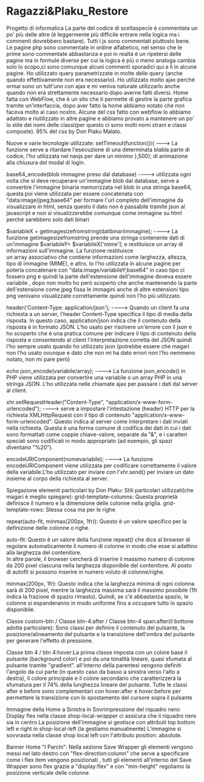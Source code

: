# Ragazzi&Plaku_Restore
 Progetto di informatica
 La parte del codice di sceltaspecie è commentata un po' più delle altre (è leggermente più difficile entrare nella logica ma i commenti dovrebbero bastare).
 Tutti i js sono commentati piuttosto bene.
 Le pagine php sono commentate in ordine alfabetico, nel senso che le prime sono commentate abbastanza e poi in realtà è un ripetersi delle pagine ma in formule diverse
 per cui la logica è più o meno analoga cambia solo lo scopo,ci sono comunque alcuni commenti sporadici qui e lì in alcune pagine.
 Ho utilizzato query parametrizzate in molte delle query (anche quando effettivamente non era necessario).
 Ho utilizzato molto ajax perché ormai sono un tutt'uno con ajax e mi veniva naturale utilizzarlo anche quando non era strettamente necessario dopo averne fatti diversi.
 Home fatta con WebFlow, che è un sito che ti permette di gestire la parte grafica tramite un'interfaccia, dopo aver fatto la home abbiamo notato che non faceva
 molto al caso nostro.
Alcune del css fatto con webflow lo abbiamo adattato e riutilizzato in altre pagine e abbiamo provato a mantenere un po' lo stile dei nomi delle classi(per questo ci sono molti nomi strani e classi composte).
 95% del css by Don Plaku Malato.

Nuove e varie tecnologie utilizzate:
setTimeout(function()){  ---> La funzione serve a ritardare l'esecuzione di una determinata
    blabla                    parte di codice, l'ho utilizzata nel navjs per dare un minimo
},500);                       di animazione alla chiusura del modal di login.

base64_encode(blob immagine preso dal database) ----> utilizzata ogni volta che si deve recuperare un'immagine blob dal database,
                                                      serve a convertire l'immagine binaria memorizzata nel blob in una stringa base64,
                                                      questa poi viene utilizzata per essere concatenata con "data:image/jpeg;base64" 
                                                      per formare l'url completo dell'immagine da visualizzare in html, senza questo
                                                      il dato non è passabile tramite json al javascript e non si visualizzerebbe comunque
                                                      come immagine su html perché sarebbero solo dati binari
                                                        
$variableX = getimagesizefromstring(datibinariimmagine); ----> La funzione getimagesizefromstring prende una stringa contenente dati di un'immagine 
$variabileY= $variabileX['mime'];                              e restituisce un array di informazioni sull'immagine. La funzione restituisce   
                                                                un array associativo che contiene informazioni come larghezza, altezza, tipo di immagine (MIME), e altro.
                                                                Io l'ho utilizzata in alcune pagine per poterla concatenare con "data:image/variabileY;base64" in caso tipo
                                                                ci fossero png e quindi la parte dell'estensione dell'immagine doveva essere variabile , dopo non molto 
                                                                ho però scoperto che anche mantenendo la parte dell'estensione come jpeg fissa le immagini anche di altre estensioni
                                                                tipo png venivano visualizzate correttamente quindi non l'ho più utilizzato.
 
header('Content-Type: application/json');      ----> Quando un client fa una richiesta a un server, l'header Content-Type specifica il tipo di media della risposta. In questo caso, 
                                                     application/json indica che il contenuto della risposta è in formato JSON.
                                                     L'ho usato per risolvere un'errore con il json e ho scoperto che è una pratica comune per indicare il tipo di contenuto della risposta e consentendo al client l'interpretazione corretta del JSON quindi l'ho sempre usato quando ho utilizzato json
                                                     (potrebbe essere che magari non l'ho usato ovunque e dato che non mi ha dato errori non l'ho nemmeno notato, non mi pare però)

echo json_encode(variabile/array);             ----> La funzione json_encode() in PHP viene utilizzata 
                                                     per convertire una variabile o   un array PHP in una stringa JSON. 
                                                     L'ho utilizzata nelle chiamate ajax per passare i dati dal server al client.

xhr.setRequestHeader("Content-Type", "application/x-www-form-urlencoded");
                                                    ----> serve a impostare l'intestazione (header) HTTP per la richiesta XMLHttpRequest con il tipo di contenuto "application/x-www-form-urlencoded". Questo indica al server come interpretare i dati inviati nella richiesta.
                                                    Questa è una forma comune di codifica dei dati in cui i dati sono formattati come coppie chiave-valore, separate da "&", e i caratteri speciali sono codificati in modo appropriato (ad esempio, gli spazi diventano "%20").

encodeURIComponent(nomevariabile);  ---->       La funzione encodeURIComponent viene utilizzata per codificare correttamente il valore
                                                della variabile.L'ho utilizzato per inviare con l'xhr.send() per inviare un dato insieme
                                                al corpo della richiesta al server.

Spiegazione elementi particolari by Don Plaku:
Stili particolari utilizzati(che magari è meglio spiegare):
grid-template-columns: Questa proprietà definisce il numero e la dimensione delle colonne nella griglia.
grid-template-rows:   Stessa cosa ma per le righe

repeat(auto-fit, minmax(200px, 1fr)): Questo è un valore specifico per la definizione delle colonne o righe.

auto-fit: Questo è un valore della funzione repeat() che dice al browser di regolare automaticamente il numero di colonne in modo 
                che esse si adattino alla larghezza del contenitore.          
                In altre parole, il browser cercherà di inserire il massimo numero di colonne da 
                200 pixel ciascuna nella larghezza disponibile del contenitore. Al posto di autofit si possono inserire in numero voluto di colonne/righe.

  
minmax(200px, 1fr): Questo indica che la larghezza minima di ogni colonna sarà di 200 pixel, mentre la larghezza massima sarà il massimo possibile
                    (1fr indica la frazione di spazio rimasto). Quindi, se c'è abbastanza spazio, le colonne si espanderanno in modo uniforme fino a occupare tutto lo spazio disponibile.

Classe custom-btn / Classe btn-4:after / Classe btn-4 span:after(il bottone adotta particolare):
                            Sono classi per definire il contenuto del pulsante, 
                            la posizione/alineamento del pulsante e la transizione dell'ombra del pulsante per generare l'effetto di pressione.

Classe btn 4 / btn 4:hover:La prima classe imposta con un colore base il pulsante (background color) e poi da una tonalità lineare, quasi sfumata al pulsante tramite 
                            "gradient". all'interno della parentesi vengono definiti l'angolo da cui parte (in questo caso da basso a sinistra verso l'alto a destra), il colore principale e il colore secondario che caratterizzerà la sfumatura per il 74% della lunghezza lineare del pulsante.
                            Tutte le classi after e before sono complementari con hover:after e hover:before per permettere la transizione con lo spostamento del cursore sopra il pulsante 

Immagine della Home a Sinistra in Sovrimpressione del riquadro nero:
                            Display flex nella classe shop-local-wrapper ci assicura che il riquadro nero sia in centro
                            La posizione dell'immagine si gestisce con attributi top bottom left e right in shop-local-left (la gestiamo manualmente)
                            L'immagine si sovvrasta nella classe shop local left con l'attributo position: absolute.
 
Banner Home "I Parchi":
                            Nella sezione Save Wrapper gli elementi vengono messi nel lato destro con "flex-direction:column" che serve a 
                            specificare come i flex item vengono posizionati , tutti gli elementi all'interno del Save Wrapper sono flex grazie
                            a "display:flex" e con "min-height" regoliamo la posizione verticale delle colonne.
